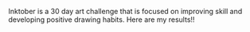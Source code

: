 Inktober is a 30 day art challenge that is focused on improving skill and developing positive drawing habits. Here are my results!!
